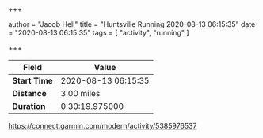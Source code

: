 +++

author = "Jacob Hell"
title = "Huntsville Running 2020-08-13 06:15:35"
date = "2020-08-13 06:15:35"
tags = [
    "activity", "running"
]

+++

<!--more-->

|Field  |Value  |
|--- | --- |
|**Start Time**|2020-08-13 06:15:35|
|**Distance**|3.00 miles|
|**Duration**|0:30:19.975000|

https://connect.garmin.com/modern/activity/5385976537
